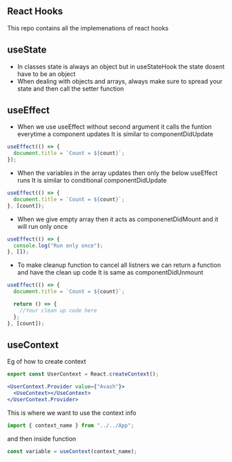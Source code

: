 ## React Hooks

This repo contains all the implemenations of react hooks

## useState

- In classes state is always an object but in useStateHook the state dosent have to be an object
- When dealing with objects and arrays, always make sure to spread your state and then call the setter function

## useEffect

- When we use useEffect without second argument it calls the funtion everytime a component updates
  It is similar to componentDidUpdate

```jsx
useEffect(() => {
  document.title = `Count = ${count}`;
});
```

- When the variables in the array updates then only the below useEffect runs
  It is similar to conditional componentDidUpdate

```jsx
useEffect(() => {
  document.title = `Count = ${count}`;
}, [count]);
```

- When we give empty array then it acts as componenetDidMount and it will run only once

```jsx
useEffect(() => {
  console.log("Run only once");
}, []);
```

- To make cleanup function to cancel all listners we can return a function and have the clean up code
  It is same as componentDidUnmount

```jsx
useEffect(() => {
  document.title = `Count = ${count}`;

  return () => {
    //Your clean up code here
  };
}, [count]);
```

## useContext

Eg of how to create context

```jsx
export const UserContext = React.createContext();
```

```jsx
<UserContext.Provider value={"Avash"}>
  <UseContext></UseContext>
</UserContext.Provider>
```

This is where we want to use the context info

```jsx
import { context_name } from "../../App";
```

and then inside function

```jsx
const variable = useContext(context_name);
```
